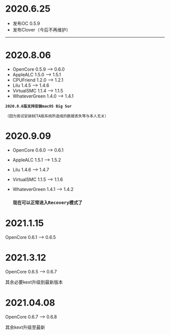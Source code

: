 # 2020.6.25
- 发布OC 0.5.9
- 发布Clover（今后不再维护）

---

# 2020.8.06

- OpenCore 0.5.9 --> 0.6.0
- AppleALC 1.5.0 --> 1.5.1
- CPUFriend 1.2.0 --> 1.2.1
- Lilu 1.4.5 --> 1.4.6
- VirtualSMC 1.1.4 --> 1.1.5
- WhateverGreen 1.4.0 --> 1.4.1

**`2020.8.6版支持安装macOS Big Sur`**

`（因为尝试安装BETA版系统所造成的数据丢失等与本人无关）`

# 2020.9.09

- OpenCore 0.6.0 --> 0.6.1

- AppleALC 1.5.1 --> 1.5.2

- Lilu 1.4.6 --> 1.4.7

- VirtualSMC 1.1.5 --> 1.1.6

- WhateverGreen 1.4.1 --> 1.4.2

  ### `现在可以正常进入Recovery模式了`



# 2021.1.15

OpenCore 0.6.1 --> 0.6.5



# 2021.3.12

OpenCore 0.6.5 --> 0.6.7

其余必要kext升级到最新版本



# 2021.04.08

OpenCore 0.6.7 --> 0.6.8

其余kext升级至最新